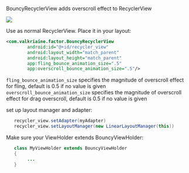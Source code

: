 BouncyRecyclerView adds overscroll effect to RecyclerView

<img src="./images/BouncyRecyclerViewDemo.gif"/>

Use as normal RecyclerView. Place it in your layout:

```xml
<com.valkriaine.factor.BouncyRecyclerView
        android:id="@+id/recycler_view"
        android:layout_width="match_parent"
        android:layout_height="match_parent"
        app:fling_bounce_animation_size=".5"
        app:overscroll_bounce_animation_size=".5"/>
```

```fling_bounce_animation_size``` specifies the magnitude of overscroll effect for fling, default is 0.5 if no value is given
```overscroll_bounce_animation_size``` specifies the magnitude of overscroll effect for drag overscroll, default is 0.5 if no value is given

set up layout manager and adapter: 
```java
   recycler_view.setAdapter(myAdapter)
   recycler_view.setLayoutManager(new LinearLayoutManager(this))
```

Make sure your ViewHolder extends BouncyViewHolder:
```java
   class MyViewHolder extends BouncyViewHolder
   {
        ...
   }
```

